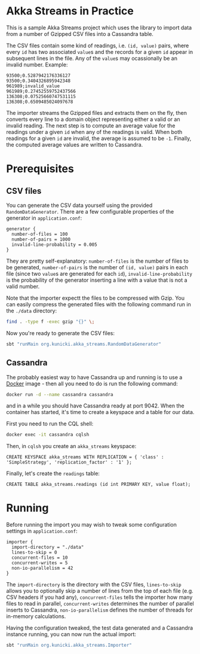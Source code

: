 # Akka Streams in Practice

This is a sample Akka Streams project which uses the library to import data from a number of Gzipped CSV files into a Cassandra table.

The CSV files contain some kind of readings, i.e. `(id, value)` pairs, where every `id` has two associated `value`s and the records for a given `id` appear in subsequent lines in the file. Any of the `value`s may ocassionally be an invalid number. Example:

```
93500;0.5287942176336127
93500;0.3404326895942348
961989;invalid_value
961989;0.27452559752437566
136308;0.07525660747531115
136308;0.6509485024097678
```

The importer streams the Gzipped files and extracts them on the fly, then converts every line to a domain object representing either a valid or an invalid reading. The next step is to compute an average value for the readings under a given `id` when any of the readings is valid. When both readings for a given `id` are invalid, the average is assumed to be `-1`. Finally, the computed average values are written to Cassandra.

# Prerequisites

## CSV files
You can generate the CSV data yourself using the provided `RandomDataGenerator`. There are a few configurable properties of the generator in `application.conf`:

```
generator {
  number-of-files = 100
  number-of-pairs = 1000
  invalid-line-probability = 0.005
}
```

They are pretty self-explanatory: `number-of-files` is the number of files to be generated, `number-of-pairs` is the number of `(id, value)` pairs in each file (since two `value`s are generated for each `id`), `invalid-line-probability` is the probability of the generator inserting a line with a value that is not a valid number.

Note that the importer expectt the files to be compressed with Gzip. You can easily compress the generated files with the following command run in the `./data` directory:

```bash
find . -type f -exec gzip "{}" \;
```

Now you're ready to generate the CSV files:

```bash
sbt "runMain org.kunicki.akka_streams.RandomDataGenerator"
```

## Cassandra

The probably  easiest way to have Cassandra up and running is to use a [Docker](http://docker.io/) image - then all you need to do is run the following command:

```bash
docker run -d --name cassandra cassandra
```

and in a while you should have Cassandra ready at port 9042. When the container has started, it's time to create a keyspace and a table for our data.

First you need to run the CQL shell:

```bash
docker exec -it cassandra cqlsh
```

Then, in `cqlsh` you create an `akka_streams` keyspace:

```cql
CREATE KEYSPACE akka_streams WITH REPLICATION = { 'class' : 'SimpleStrategy', 'replication_factor' : '1' };
```

Finally, let's create the `readings` table:

```cql
CREATE TABLE akka_streams.readings (id int PRIMARY KEY, value float);  
```

# Running

Before running the import you may wish to tweak some configuration settings in `application.conf`:

```
importer {
  import-directory = "./data"
  lines-to-skip = 0
  concurrent-files = 10
  concurrent-writes = 5
  non-io-parallelism = 42
}
```

The `import-directory` is the directory with the CSV files, `lines-to-skip` allows you to optionally skip a number of lines from the top of each file (e.g. CSV headers if you had any), `concurrent-files` tells the importer how many files to read in parallel, `concurrent-writes` determines the number of parallel inserts to Cassandra, `non-io-parallelism` defines the number of threads for in-memory calculations.

Having the configuration tweaked, the test data generated and a Cassandra instance running, you can now run the actual import:

```bash
sbt "runMain org.kunicki.akka_streams.Importer"
```
